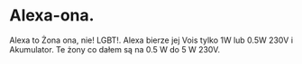 # Alexa-ona.
Alexa to Żona ona, nie! LGBT!. Alexa bierze jej Vois tylko 1W lub 0.5W 230V i Akumulator. Te żony co dałem są na 0.5 W do 5 W 230V.
